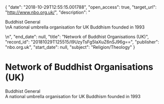 {
  "date": "2018-10-29T12:55:15.001788", 
  "open_access": true, 
  "target_url": "http://www.nbo.org.uk/", 
  "description": "<p>Buddhist General<br />\nA national umbrella organisation for UK Buddhism founded in 1993</p>\n", 
  "end_date": null, 
  "title": "Network of Buddhist Organisations (UK)", 
  "record_id": "20181029T125515/I9UzyTsFg5IaXuZ6nSJ96g==", 
  "publisher": "nbo.org.uk", 
  "start_date": null, 
  "subject": "Religion/Theology"
}

# Network of Buddhist Organisations (UK)

<p>Buddhist General<br />
A national umbrella organisation for UK Buddhism founded in 1993</p>
